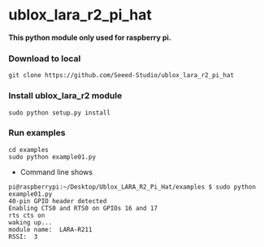 # ublox_lara_r2_pi_hat

**This python module only used for raspberry pi.**

### Download to local
```
git clone https://github.com/Seeed-Studio/ublox_lara_r2_pi_hat
```

### Install ublox_lara_r2 module
```
sudo python setup.py install
```

### Run examples
```
cd examples
sudo python example01.py
```

- Command line shows
```
pi@raspberrypi:~/Desktop/Ublox_LARA_R2_Pi_Hat/examples $ sudo python example01.py
40-pin GPIO header detected
Enabling CTS0 and RTS0 on GPIOs 16 and 17
rts cts on
waking up...
module name:  LARA-R211
RSSI:  3
```